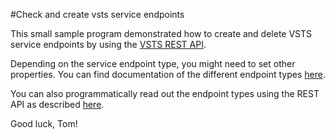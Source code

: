 #Check and create vsts service endpoints

This small sample program demonstrated how to create and delete VSTS service endpoints by using the [VSTS REST API](https://docs.microsoft.com/en-us/rest/api/vsts/).

Depending on the service endpoint type, you might need to set other properties. You can find documentation of the different endpoint types [here](https://docs.microsoft.com/en-us/vsts/build-release/concepts/library/service-endpoints?view=vsts).

You can also programmatically read out the endpoint types using the REST API as described [here](https://docs.microsoft.com/en-us/rest/api/vsts/serviceendpoint/types/list).

Good luck, Tom!
